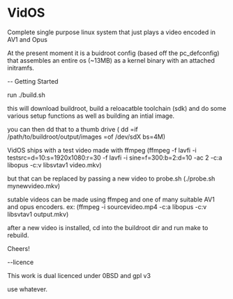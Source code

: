 # VidOS
Complete single purpose linux system that just plays a video encoded in AV1 and Opus

At the present moment it is a buidroot config (based off the pc_defconfig) that assembles an entire os (~13MB)
as a kernel binary with an attached initramfs.


-- Getting Started

run ./build.sh 

this will download buildroot, build a reloacatble toolchain (sdk) and do some various setup functions as well as building an intial image.

you can then dd that to a thumb drive ( dd =if /path/to/buildroot/output/images =of /dev/sdX bs=4M)

VidOS ships with a test video made with ffmpeg  (ffmpeg -f lavfi -i testsrc=d=10:s=1920x1080:r=30 -f lavfi -i sine=f=300:b=2:d=10 -ac 2 -c:a libopus -c:v libsvtav1 video.mkv)

but that can be replaced by passing a new video to probe.sh (./probe.sh mynewvideo.mkv) 

sutable videos can be made using ffmpeg and one of many suitable AV1 and opus encoders. ex: (ffmpeg -i sourcevideo.mp4 -c:a libopus -c:v libsvtav1 output.mkv)

after a new video is installed, cd into the buildroot dir and run make to rebuild.

Cheers!


--licence 

This work is dual licenced under 0BSD and gpl v3

use whatever.

